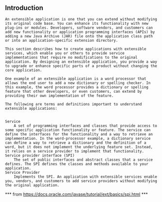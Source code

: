 ## Introduction

    An extensible application is one that you can extend without modifying its original code base. You can enhance its functionality with new plug-ins or modules. Developers, software vendors, and customers can add new functionality or application programming interfaces (APIs) by adding a new Java Archive (JAR) file onto the application class path or into an application-specific extension directory.
    
    This section describes how to create applications with extensible services, which enable you or others to provide service implementations that require no modifications to the original application. By designing an extensible application, you provide a way to upgrade or enhance specific parts of a product without changing the core application.
    
    One example of an extensible application is a word processor that allows the end user to add a new dictionary or spelling checker. In this example, the word processor provides a dictionary or spelling feature that other developers, or even customers, can extend by providing their own implementation of the feature.
    
    The following are terms and definitions important to understand extensible applications:

##

    Service
        A set of programming interfaces and classes that provide access to some specific application functionality or feature. The service can define the interfaces for the functionality and a way to retrieve an implementation. In the word-processor example, a dictionary service can define a way to retrieve a dictionary and the definition of a word, but it does not implement the underlying feature set. Instead, it relies on a service provider to implement that functionality.
    Service provider interface (SPI)
        The set of public interfaces and abstract classes that a service defines. The SPI defines the classes and methods available to your application.
    Service Provider
        Implements the SPI. An application with extensible services enable you, vendors, and customers to add service providers without modifying the original application.

*** from  https://docs.oracle.com/javase/tutorial/ext/basics/spi.html ***